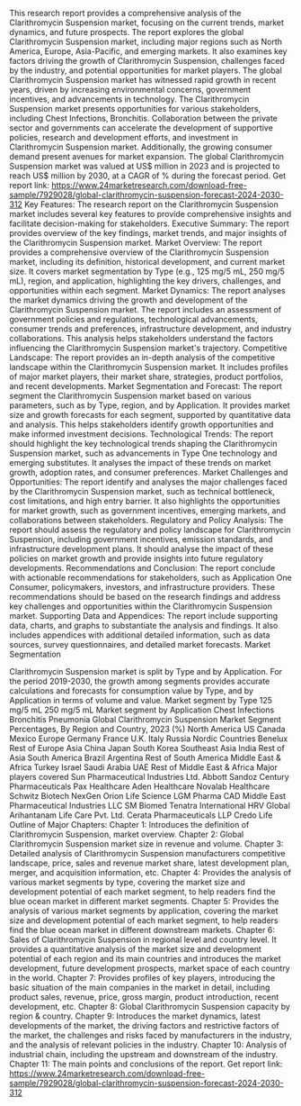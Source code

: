 This research report provides a comprehensive analysis of the Clarithromycin Suspension market, focusing on the current trends, market dynamics, and future prospects. The report explores the global Clarithromycin Suspension market, including major regions such as North America, Europe, Asia-Pacific, and emerging markets. It also examines key factors driving the growth of Clarithromycin Suspension, challenges faced by the industry, and potential opportunities for market players.
The global Clarithromycin Suspension market has witnessed rapid growth in recent years, driven by increasing environmental concerns, government incentives, and advancements in technology. The Clarithromycin Suspension market presents opportunities for various stakeholders, including Chest Infections, Bronchitis. Collaboration between the private sector and governments can accelerate the development of supportive policies, research and development efforts, and investment in Clarithromycin Suspension market. Additionally, the growing consumer demand present avenues for market expansion.
The global Clarithromycin Suspension market was valued at US$ million in 2023 and is projected to reach US$ million by 2030, at a CAGR of % during the forecast period.
Get report link: https://www.24marketresearch.com/download-free-sample/7929028/global-clarithromycin-suspension-forecast-2024-2030-312
Key Features:
The research report on the Clarithromycin Suspension market includes several key features to provide comprehensive insights and facilitate decision-making for stakeholders.
Executive Summary: The report provides overview of the key findings, market trends, and major insights of the Clarithromycin Suspension market.
Market Overview: The report provides a comprehensive overview of the Clarithromycin Suspension market, including its definition, historical development, and current market size. It covers market segmentation by Type (e.g., 125 mg/5 mL, 250 mg/5 mL), region, and application, highlighting the key drivers, challenges, and opportunities within each segment.
Market Dynamics: The report analyses the market dynamics driving the growth and development of the Clarithromycin Suspension market. The report includes an assessment of government policies and regulations, technological advancements, consumer trends and preferences, infrastructure development, and industry collaborations. This analysis helps stakeholders understand the factors influencing the Clarithromycin Suspension market's trajectory.
Competitive Landscape: The report provides an in-depth analysis of the competitive landscape within the Clarithromycin Suspension market. It includes profiles of major market players, their market share, strategies, product portfolios, and recent developments.
Market Segmentation and Forecast: The report segment the Clarithromycin Suspension market based on various parameters, such as by Type, region, and by Application. It provides market size and growth forecasts for each segment, supported by quantitative data and analysis. This helps stakeholders identify growth opportunities and make informed investment decisions.
Technological Trends: The report should highlight the key technological trends shaping the Clarithromycin Suspension market, such as advancements in Type One technology and emerging substitutes. It analyses the impact of these trends on market growth, adoption rates, and consumer preferences.
Market Challenges and Opportunities: The report identify and analyses the major challenges faced by the Clarithromycin Suspension market, such as technical bottleneck, cost limitations, and high entry barrier. It also highlights the opportunities for market growth, such as government incentives, emerging markets, and collaborations between stakeholders.
Regulatory and Policy Analysis: The report should assess the regulatory and policy landscape for Clarithromycin Suspension, including government incentives, emission standards, and infrastructure development plans. It should analyse the impact of these policies on market growth and provide insights into future regulatory developments.
Recommendations and Conclusion: The report conclude with actionable recommendations for stakeholders, such as Application One Consumer, policymakers, investors, and infrastructure providers. These recommendations should be based on the research findings and address key challenges and opportunities within the Clarithromycin Suspension market.
Supporting Data and Appendices: The report include supporting data, charts, and graphs to substantiate the analysis and findings. It also includes appendices with additional detailed information, such as data sources, survey questionnaires, and detailed market forecasts.
Market Segmentation

Clarithromycin Suspension market is split by Type and by Application. For the period 2019-2030, the growth among segments provides accurate calculations and forecasts for consumption value by Type, and by Application in terms of volume and value.
Market segment by Type
125 mg/5 mL
250 mg/5 mL
Market segment by Application
Chest Infections
Bronchitis
Pneumonia
Global Clarithromycin Suspension Market Segment Percentages, By Region and Country, 2023 (%)
North America
US
Canada
Mexico
Europe
Germany
France
U.K.
Italy
Russia
Nordic Countries
Benelux
Rest of Europe
Asia
China
Japan
South Korea
Southeast Asia
India
Rest of Asia
South America
Brazil
Argentina
Rest of South America
Middle East & Africa
Turkey
Israel
Saudi Arabia
UAE
Rest of Middle East & Africa
Major players covered
Sun Pharmaceutical Industries Ltd.
Abbott
Sandoz
Century Pharmaceuticals
Pax Healthcare
Aden Healthcare
Novalab Healthcare
Schwitz Biotech
NexGen
Orion Life Science
LGM Pharma
CAD Middle East Pharmaceutical Industries LLC
SM Biomed
Tenatra International
HRV Global
Arihantanam Life Care Pvt. Ltd.
Cerata Pharmaceuticals LLP
Credo Life
Outline of Major Chapters:
Chapter 1: Introduces the definition of Clarithromycin Suspension, market overview.
Chapter 2: Global Clarithromycin Suspension market size in revenue and volume.
Chapter 3: Detailed analysis of Clarithromycin Suspension manufacturers competitive landscape, price, sales and revenue market share, latest development plan, merger, and acquisition information, etc.
Chapter 4: Provides the analysis of various market segments by type, covering the market size and development potential of each market segment, to help readers find the blue ocean market in different market segments.
Chapter 5: Provides the analysis of various market segments by application, covering the market size and development potential of each market segment, to help readers find the blue ocean market in different downstream markets.
Chapter 6: Sales of Clarithromycin Suspension in regional level and country level. It provides a quantitative analysis of the market size and development potential of each region and its main countries and introduces the market development, future development prospects, market space of each country in the world.
Chapter 7: Provides profiles of key players, introducing the basic situation of the main companies in the market in detail, including product sales, revenue, price, gross margin, product introduction, recent development, etc.
Chapter 8: Global Clarithromycin Suspension capacity by region & country.
Chapter 9: Introduces the market dynamics, latest developments of the market, the driving factors and restrictive factors of the market, the challenges and risks faced by manufacturers in the industry, and the analysis of relevant policies in the industry.
Chapter 10: Analysis of industrial chain, including the upstream and downstream of the industry.
Chapter 11: The main points and conclusions of the report.
Get report link: https://www.24marketresearch.com/download-free-sample/7929028/global-clarithromycin-suspension-forecast-2024-2030-312
